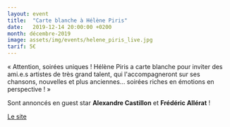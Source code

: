 ```yaml
---
layout: event
title:  "Carte blanche à Hélène Piris"
date:   2019-12-14 20:00:00 +0200
month: décembre-2019
image: assets/img/events/helene_piris_live.jpg
tarif: 5€
---
```


« Attention, soirées uniques ! Hélène Piris a carte blanche pour inviter des ami.e.s artistes de très grand talent, qui l'accompagneront sur ses chansons, nouvelles et plus anciennes... soirées riches en émotions en perspective ! »

Sont annoncés en guest star **Alexandre Castillon** et **Frédéric Allérat** !

[Le site](http://www.helenepiris.com/)
